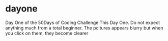 # dayone
Day One of the 50Days of Coding Challenge
This Day One. Do not expect anything much from a total beginner.
The pcitures appears blurry but when you click on them, they become clearer
